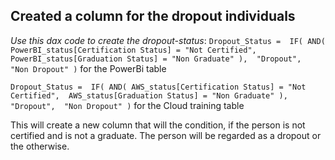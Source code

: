 ## Created a column for the dropout individuals 
_Use this dax code to create the dropout-status_: 
`Dropout_Status = 
IF(
    AND(
        PowerBI_status[Certification Status] = "Not Certified", 
        PowerBI_status[Graduation Status] = "Non Graduate"
    ), 
    "Dropout", 
    "Non Dropout"
)` for the PowerBi table

`Dropout_Status = 
IF(
    AND(
        AWS_status[Certification Status] = "Not Certified", 
        AWS_status[Graduation Status] = "Non Graduate"
    ), 
    "Dropout", 
    "Non Dropout"
)` for the Cloud training table
 

This will create a new column that will the condition, if the person is not certified and is not a graduate.
The person will be regarded as a dropout or the otherwise.


